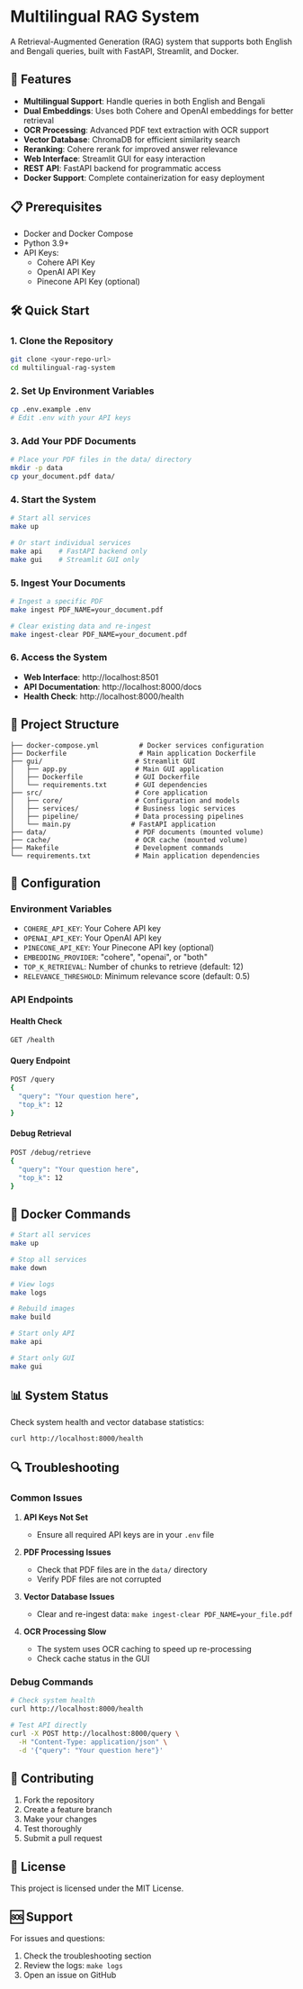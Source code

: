 # Multilingual RAG System

A Retrieval-Augmented Generation (RAG) system that supports both English and Bengali queries, built with FastAPI, Streamlit, and Docker.

## 🚀 Features

- **Multilingual Support**: Handle queries in both English and Bengali
- **Dual Embeddings**: Uses both Cohere and OpenAI embeddings for better retrieval
- **OCR Processing**: Advanced PDF text extraction with OCR support
- **Vector Database**: ChromaDB for efficient similarity search
- **Reranking**: Cohere rerank for improved answer relevance
- **Web Interface**: Streamlit GUI for easy interaction
- **REST API**: FastAPI backend for programmatic access
- **Docker Support**: Complete containerization for easy deployment

## 📋 Prerequisites

- Docker and Docker Compose
- Python 3.9+
- API Keys:
  - Cohere API Key
  - OpenAI API Key
  - Pinecone API Key (optional)

## 🛠️ Quick Start

### 1. Clone the Repository
```bash
git clone <your-repo-url>
cd multilingual-rag-system
```

### 2. Set Up Environment Variables
```bash
cp .env.example .env
# Edit .env with your API keys
```

### 3. Add Your PDF Documents
```bash
# Place your PDF files in the data/ directory
mkdir -p data
cp your_document.pdf data/
```

### 4. Start the System
```bash
# Start all services
make up

# Or start individual services
make api    # FastAPI backend only
make gui    # Streamlit GUI only
```

### 5. Ingest Your Documents
```bash
# Ingest a specific PDF
make ingest PDF_NAME=your_document.pdf

# Clear existing data and re-ingest
make ingest-clear PDF_NAME=your_document.pdf
```

### 6. Access the System
- **Web Interface**: http://localhost:8501
- **API Documentation**: http://localhost:8000/docs
- **Health Check**: http://localhost:8000/health

## 📁 Project Structure

```
├── docker-compose.yml          # Docker services configuration
├── Dockerfile                  # Main application Dockerfile
├── gui/                       # Streamlit GUI
│   ├── app.py                 # Main GUI application
│   ├── Dockerfile             # GUI Dockerfile
│   └── requirements.txt       # GUI dependencies
├── src/                       # Core application
│   ├── core/                  # Configuration and models
│   ├── services/              # Business logic services
│   ├── pipeline/              # Data processing pipelines
│   └── main.py               # FastAPI application
├── data/                      # PDF documents (mounted volume)
├── cache/                     # OCR cache (mounted volume)
├── Makefile                   # Development commands
└── requirements.txt           # Main application dependencies
```

## 🔧 Configuration

### Environment Variables
- `COHERE_API_KEY`: Your Cohere API key
- `OPENAI_API_KEY`: Your OpenAI API key
- `PINECONE_API_KEY`: Your Pinecone API key (optional)
- `EMBEDDING_PROVIDER`: "cohere", "openai", or "both"
- `TOP_K_RETRIEVAL`: Number of chunks to retrieve (default: 12)
- `RELEVANCE_THRESHOLD`: Minimum relevance score (default: 0.5)

### API Endpoints

#### Health Check
```bash
GET /health
```

#### Query Endpoint
```bash
POST /query
{
  "query": "Your question here",
  "top_k": 12
}
```

#### Debug Retrieval
```bash
POST /debug/retrieve
{
  "query": "Your question here",
  "top_k": 12
}
```

## 🐳 Docker Commands

```bash
# Start all services
make up

# Stop all services
make down

# View logs
make logs

# Rebuild images
make build

# Start only API
make api

# Start only GUI
make gui
```

## 📊 System Status

Check system health and vector database statistics:
```bash
curl http://localhost:8000/health
```

## 🔍 Troubleshooting

### Common Issues

1. **API Keys Not Set**
   - Ensure all required API keys are in your `.env` file

2. **PDF Processing Issues**
   - Check that PDF files are in the `data/` directory
   - Verify PDF files are not corrupted

3. **Vector Database Issues**
   - Clear and re-ingest data: `make ingest-clear PDF_NAME=your_file.pdf`

4. **OCR Processing Slow**
   - The system uses OCR caching to speed up re-processing
   - Check cache status in the GUI

### Debug Commands

```bash
# Check system health
curl http://localhost:8000/health

# Test API directly
curl -X POST http://localhost:8000/query \
  -H "Content-Type: application/json" \
  -d '{"query": "Your question here"}'
```

## 🤝 Contributing

1. Fork the repository
2. Create a feature branch
3. Make your changes
4. Test thoroughly
5. Submit a pull request

## 📄 License

This project is licensed under the MIT License.

## 🆘 Support

For issues and questions:
1. Check the troubleshooting section
2. Review the logs: `make logs`
3. Open an issue on GitHub 